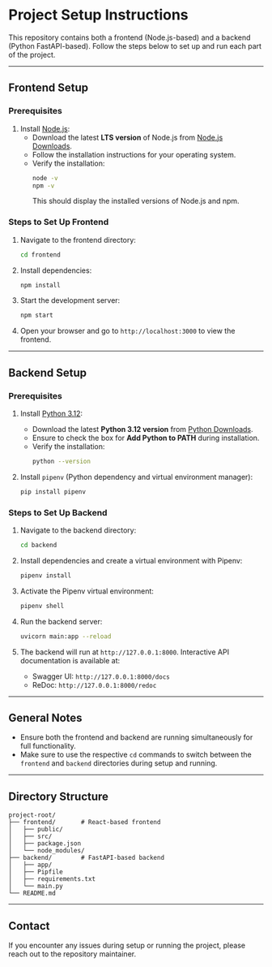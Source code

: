 
# Project Setup Instructions

This repository contains both a frontend (Node.js-based) and a backend (Python FastAPI-based). Follow the steps below to set up and run each part of the project.

---

## **Frontend Setup**

### **Prerequisites**
1. Install [Node.js](https://nodejs.org/):
   - Download the latest **LTS version** of Node.js from [Node.js Downloads](https://nodejs.org/).
   - Follow the installation instructions for your operating system.
   - Verify the installation:
     ```bash
     node -v
     npm -v
     ```
     This should display the installed versions of Node.js and npm.

### **Steps to Set Up Frontend**
1. Navigate to the frontend directory:
   ```bash
   cd frontend
   ```

2. Install dependencies:
   ```bash
   npm install
   ```

3. Start the development server:
   ```bash
   npm start
   ```

4. Open your browser and go to `http://localhost:3000` to view the frontend.

---

## **Backend Setup**

### **Prerequisites**
1. Install [Python 3.12](https://www.python.org/):
   - Download the latest **Python 3.12 version** from [Python Downloads](https://www.python.org/downloads/).
   - Ensure to check the box for **Add Python to PATH** during installation.
   - Verify the installation:
     ```bash
     python --version
     ```

2. Install `pipenv` (Python dependency and virtual environment manager):
   ```bash
   pip install pipenv
   ```

### **Steps to Set Up Backend**
1. Navigate to the backend directory:
   ```bash
   cd backend
   ```

2. Install dependencies and create a virtual environment with Pipenv:
   ```bash
   pipenv install
   ```

3. Activate the Pipenv virtual environment:
   ```bash
   pipenv shell
   ```

4. Run the backend server:
   ```bash
   uvicorn main:app --reload
   ```

5. The backend will run at `http://127.0.0.1:8000`. Interactive API documentation is available at:
   - Swagger UI: `http://127.0.0.1:8000/docs`
   - ReDoc: `http://127.0.0.1:8000/redoc`

---

## **General Notes**
- Ensure both the frontend and backend are running simultaneously for full functionality.
- Make sure to use the respective `cd` commands to switch between the `frontend` and `backend` directories during setup and running.

---

## **Directory Structure**
```
project-root/
├── frontend/       # React-based frontend
│   ├── public/
│   ├── src/
│   ├── package.json
│   └── node_modules/
├── backend/        # FastAPI-based backend
│   ├── app/
│   ├── Pipfile
│   ├── requirements.txt
│   └── main.py
└── README.md
```

---

## **Contact**
If you encounter any issues during setup or running the project, please reach out to the repository maintainer.
